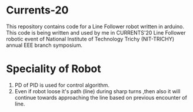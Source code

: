# Currents-20
This repository contains code for a Line Follower robot written in arduino. This code is being written and used by me in CURRENTS'20 Line Follower robotic event of National Institute of Technology Trichy (NIT-TRICHY) annual EEE branch symposium. 



# Speciality of Robot
1. PD of PID is used for control algorithm.
2. Even if robot loose it's path (line) during sharp turns ,then also it will continue towards approaching the line based on previous encounter of line.
